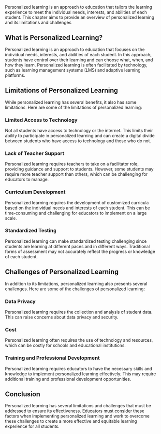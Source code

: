 
Personalized learning is an approach to education that tailors the learning experience to meet the individual needs, interests, and abilities of each student. This chapter aims to provide an overview of personalized learning and its limitations and challenges.

What is Personalized Learning?
------------------------------

Personalized learning is an approach to education that focuses on the individual needs, interests, and abilities of each student. In this approach, students have control over their learning and can choose what, when, and how they learn. Personalized learning is often facilitated by technology, such as learning management systems (LMS) and adaptive learning platforms.

Limitations of Personalized Learning
------------------------------------

While personalized learning has several benefits, it also has some limitations. Here are some of the limitations of personalized learning:

### Limited Access to Technology

Not all students have access to technology or the internet. This limits their ability to participate in personalized learning and can create a digital divide between students who have access to technology and those who do not.

### Lack of Teacher Support

Personalized learning requires teachers to take on a facilitator role, providing guidance and support to students. However, some students may require more teacher support than others, which can be challenging for educators to manage.

### Curriculum Development

Personalized learning requires the development of customized curricula based on the individual needs and interests of each student. This can be time-consuming and challenging for educators to implement on a large scale.

### Standardized Testing

Personalized learning can make standardized testing challenging since students are learning at different paces and in different ways. Traditional forms of assessment may not accurately reflect the progress or knowledge of each student.

Challenges of Personalized Learning
-----------------------------------

In addition to its limitations, personalized learning also presents several challenges. Here are some of the challenges of personalized learning:

### Data Privacy

Personalized learning requires the collection and analysis of student data. This can raise concerns about data privacy and security.

### Cost

Personalized learning often requires the use of technology and resources, which can be costly for schools and educational institutions.

### Training and Professional Development

Personalized learning requires educators to have the necessary skills and knowledge to implement personalized learning effectively. This may require additional training and professional development opportunities.

Conclusion
----------

Personalized learning has several limitations and challenges that must be addressed to ensure its effectiveness. Educators must consider these factors when implementing personalized learning and work to overcome these challenges to create a more effective and equitable learning experience for all students.
